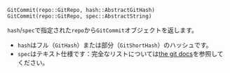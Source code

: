 ```
GitCommit(repo::GitRepo, hash::AbstractGitHash)
GitCommit(repo::GitRepo, spec::AbstractString)
```

`hash`/`spec`で指定された`repo`から`GitCommit`オブジェクトを返します。

  * `hash`はフル（`GitHash`）または部分（`GitShortHash`）のハッシュです。
  * `spec`はテキスト仕様です：完全なリストについては[the git docs](https://git-scm.com/docs/git-rev-parse.html#_specifying_revisions)を参照してください。
